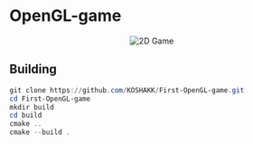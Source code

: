 # OpenGL-game

<p align="center">
<img src="https://imgur.com/a/3xYB4LL" alt="2D Game" title="2D Game">
</p>

## Building

```powershell
git clone https://github.com/KOSHAKK/First-OpenGL-game.git
cd First-OpenGL-game
mkdir build
cd build
cmake ..
cmake --build .
```
